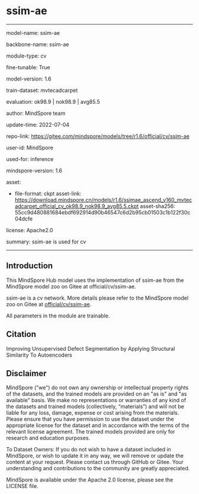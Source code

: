 # ssim-ae

---

model-name: ssim-ae

backbone-name: ssim-ae

module-type: cv

fine-tunable: True

model-version: 1.6

train-dataset: mvtecadcarpet

evaluation: ok98.9 | nok98.9 | avg85.5

author: MindSpore team

update-time: 2022-07-04

repo-link: <https://gitee.com/mindspore/models/tree/r1.6/official/cv/ssim-ae>

user-id: MindSpore

used-for: inference

mindspore-version: 1.6

asset:

-
    file-format: ckpt
    asset-link: <https://download.mindspore.cn/models/r1.6/ssimae_ascend_v160_mvtecadcarpet_official_cv_ok98.9_nok98.9_avg85.5.ckpt>
    asset-sha256: 55cc9d480881684ebdf692914d90b46547c6d2b95cb01503c1b122f30c04dcfe

license: Apache2.0

summary: ssim-ae is used for cv

---

## Introduction

This MindSpore Hub model uses the implementation of ssim-ae from the MindSpore model zoo on Gitee at official/cv/ssim-ae.

ssim-ae is a cv network. More details please refer to the MindSpore model zoo on Gitee at [official/cv/ssim-ae](https://gitee.com/mindspore/models/blob/r1.6/official/cv/ssim-ae/README_CN.md).

All parameters in the module are trainable.

## Citation

Improving Unsupervised Defect Segmentation by Applying Structural Similarity To Autoencoders

## Disclaimer

MindSpore ("we") do not own any ownership or intellectual property rights of the datasets, and the trained models are provided on an "as is" and "as available" basis. We make no representations or warranties of any kind of the datasets and trained models (collectively, “materials”) and will not be liable for any loss, damage, expense or cost arising from the materials. Please ensure that you have permission to use the dataset under the appropriate license for the dataset and in accordance with the terms of the relevant license agreement. The trained models provided are only for research and education purposes.

To Dataset Owners: If you do not wish to have a dataset included in MindSpore, or wish to update it in any way, we will remove or update the content at your request. Please contact us through GitHub or Gitee. Your understanding and contributions to the community are greatly appreciated.

MindSpore is available under the Apache 2.0 license, please see the LICENSE file.
